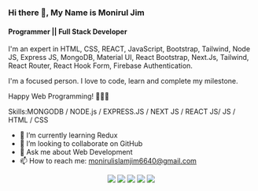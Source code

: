 ### Hi there 👋, My Name is Monirul Jim
#### Programmer || Full Stack Developer
I'm an expert in HTML, CSS, REACT, JavaScript, Bootstrap, Tailwind, Node JS, Express JS, MongoDB, Material UI, React Bootstrap, Next.Js, Tailwind, React Router, React Hook Form, Firebase Authentication.

I'm a focused person. I love to code, learn and complete my milestone.

Happy Web Programming! 🚀🚀🚀

Skills:MONGODB / NODE.js / EXPRESS.JS / NEXT JS / REACT JS/ JS / HTML / CSS

- 🌱 I’m currently learning Redux 
- 👯 I’m looking to collaborate on GitHub 
- 💬 Ask me about Web Development 
- 📫 How to reach me: monirulislamjim6640@gmail.com 



<div align="center">

![](https://github-profile-summary-cards.vercel.app/api/cards/profile-details?username=Monirul-Jim&theme=dracula) 
![](https://github-profile-summary-cards.vercel.app/api/cards/repos-per-language?username=Monirul-Jim&theme=dracula) 
![](https://github-profile-summary-cards.vercel.app/api/cards/most-commit-language?username=Monirul-Jim&theme=dracula)
![](https://github-profile-summary-cards.vercel.app/api/cards/stats?username=Monirul-Jim&theme=dracula) 
![](https://github-profile-summary-cards.vercel.app/api/cards/productive-time?username=Monirul-Jim&theme=dracula) 

</div>
